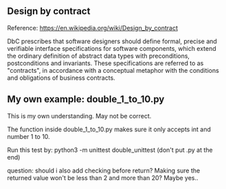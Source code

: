 Design by contract
------------------------

Reference: https://en.wikipedia.org/wiki/Design_by_contract

DbC prescribes that software designers should define formal, 
precise and verifiable interface specifications for software components, 
which extend the ordinary definition of abstract data types 
with preconditions, postconditions and invariants. 
These specifications are referred to as "contracts", 
in accordance with a conceptual metaphor with 
the conditions and obligations of business contracts.


My own example: double_1_to_10.py
-------------------------------------
This is my own understanding.
May not be correct.

The function inside double_1_to_10.py makes sure 
it only accepts int and number 1 to 10.

Run this test by:
python3 -m unittest double_unittest (don't put .py at the end)

question: should i also add checking before return?
Making sure the returned value won't be less than 2 and more than 20?
Maybe yes..
